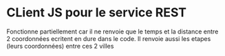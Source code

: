 # CLient JS pour le service REST

Fonctionne partiellement car il ne renvoie que le temps et la distance entre 2 coordonnées ecritent en dure dans le code. Il renvoie aussi les etapes (leurs coordonnées) entre ces 2 villes
